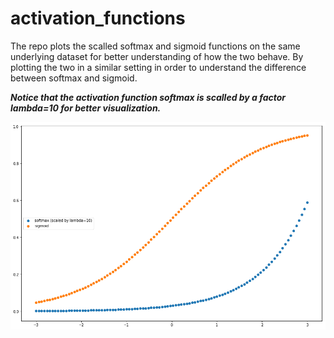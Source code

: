 # activation_functions


The repo plots the scalled softmax and sigmoid functions on the same underlying dataset for better understanding of how 
the two behave. By plotting the two in a similar setting in order to understand the difference between softmax and sigmoid.

***Notice that the activation function softmax is scalled by a factor lambda=10 for better visualization.***



![Alt text](/images/to_uo.png)

